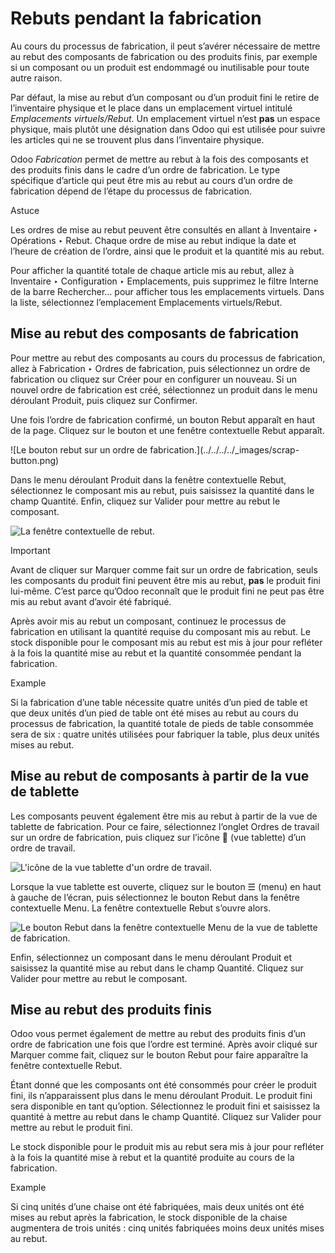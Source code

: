 # Rebuts pendant la fabrication

Au cours du processus de fabrication, il peut s’avérer nécessaire de mettre au
rebut des composants de fabrication ou des produits finis, par exemple si un
composant ou un produit est endommagé ou inutilisable pour toute autre raison.

Par défaut, la mise au rebut d’un composant ou d’un produit fini le retire de
l’inventaire physique et le place dans un emplacement virtuel intitulé
_Emplacements virtuels/Rebut_. Un emplacement virtuel n’est **pas** un espace
physique, mais plutôt une désignation dans Odoo qui est utilisée pour suivre
les articles qui ne se trouvent plus dans l’inventaire physique.

Odoo _Fabrication_ permet de mettre au rebut à la fois des composants et des
produits finis dans le cadre d’un ordre de fabrication. Le type spécifique
d’article qui peut être mis au rebut au cours d’un ordre de fabrication dépend
de l’étape du processus de fabrication.

Astuce

Les ordres de mise au rebut peuvent être consultés en allant à Inventaire ‣
Opérations ‣ Rebut. Chaque ordre de mise au rebut indique la date et l’heure
de création de l’ordre, ainsi que le produit et la quantité mis au rebut.

Pour afficher la quantité totale de chaque article mis au rebut, allez à
Inventaire ‣ Configuration ‣ Emplacements, puis supprimez le filtre Interne de
la barre Rechercher… pour afficher tous les emplacements virtuels. Dans la
liste, sélectionnez l’emplacement Emplacements virtuels/Rebut.

## Mise au rebut des composants de fabrication

Pour mettre au rebut des composants au cours du processus de fabrication,
allez à Fabrication ‣ Ordres de fabrication, puis sélectionnez un ordre de
fabrication ou cliquez sur Créer pour en configurer un nouveau. Si un nouvel
ordre de fabrication est créé, sélectionnez un produit dans le menu déroulant
Produit, puis cliquez sur Confirmer.

Une fois l’ordre de fabrication confirmé, un bouton Rebut apparaît en haut de
la page. Cliquez sur le bouton et une fenêtre contextuelle Rebut apparaît.

![Le bouton rebut sur un ordre de fabrication.](../../../../_images/scrap-
button.png)

Dans le menu déroulant Produit dans la fenêtre contextuelle Rebut,
sélectionnez le composant mis au rebut, puis saisissez la quantité dans le
champ Quantité. Enfin, cliquez sur Valider pour mettre au rebut le composant.

![La fenêtre contextuelle de rebut.](../../../../_images/scrap-pop-up1.png)

Important

Avant de cliquer sur Marquer comme fait sur un ordre de fabrication, seuls les
composants du produit fini peuvent être mis au rebut, **pas** le produit fini
lui-même. C’est parce qu’Odoo reconnaît que le produit fini ne peut pas être
mis au rebut avant d’avoir été fabriqué.

Après avoir mis au rebut un composant, continuez le processus de fabrication
en utilisant la quantité requise du composant mis au rebut. Le stock
disponible pour le composant mis au rebut est mis à jour pour refléter à la
fois la quantité mise au rebut et la quantité consommée pendant la
fabrication.

Example

Si la fabrication d’une table nécessite quatre unités d’un pied de table et
que deux unités d’un pied de table ont été mises au rebut au cours du
processus de fabrication, la quantité totale de pieds de table consommée sera
de six : quatre unités utilisées pour fabriquer la table, plus deux unités
mises au rebut.

## Mise au rebut de composants à partir de la vue de tablette

Les composants peuvent également être mis au rebut à partir de la vue de
tablette de fabrication. Pour ce faire, sélectionnez l’onglet Ordres de
travail sur un ordre de fabrication, puis cliquez sur l’icône 📱 (vue tablette)
d’un ordre de travail.

![L'icône de la vue tablette d'un ordre de
travail.](../../../../_images/tablet-view-icon.png)

Lorsque la vue tablette est ouverte, cliquez sur le bouton ☰ (menu) en haut à
gauche de l’écran, puis sélectionnez le bouton Rebut dans la fenêtre
contextuelle Menu. La fenêtre contextuelle Rebut s’ouvre alors.

![Le bouton Rebut dans la fenêtre contextuelle Menu de la vue de tablette de
fabrication.](../../../../_images/tablet-scrap-button.png)

Enfin, sélectionnez un composant dans le menu déroulant Produit et saisissez
la quantité mise au rebut dans le champ Quantité. Cliquez sur Valider pour
mettre au rebut le composant.

## Mise au rebut des produits finis

Odoo vous permet également de mettre au rebut des produits finis d’un ordre de
fabrication une fois que l’ordre est terminé. Après avoir cliqué sur Marquer
comme fait, cliquez sur le bouton Rebut pour faire apparaître la fenêtre
contextuelle Rebut.

Étant donné que les composants ont été consommés pour créer le produit fini,
ils n’apparaissent plus dans le menu déroulant Produit. Le produit fini sera
disponible en tant qu’option. Sélectionnez le produit fini et saisissez la
quantité à mettre au rebut dans le champ Quantité. Cliquez sur Valider pour
mettre au rebut le produit fini.

Le stock disponible pour le produit mis au rebut sera mis à jour pour refléter
à la fois la quantité mise à rebut et la quantité produite au cours de la
fabrication.

Example

Si cinq unités d’une chaise ont été fabriquées, mais deux unités ont été mises
au rebut après la fabrication, le stock disponible de la chaise augmentera de
trois unités : cinq unités fabriquées moins deux unités mises au rebut.

